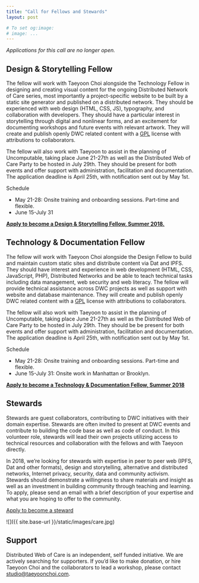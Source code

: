 ```yaml
---
title: "Call for Fellows and Stewards"
layout: post

# To set og:image:
# image: ...
---
```


*Applications for this call are no longer open.*

## Design & Storytelling Fellow

The fellow will work with Taeyoon Choi alongside the Technology Fellow in designing and creating visual content for the ongoing Distributed Network of Care series, most importantly a project-specific website to be built by a static site generator and published on a distributed network. They should be experienced with web design (HTML, CSS, JS), typography, and collaboration with developers. They should have a particular interest in storytelling through digital and nonlinear forms, and an excitement for documenting workshops and future events with relevant artwork. They will create and publish openly DWC related content with a [GPL](https://www.gnu.org/licenses/gpl-3.0.en.html) license with attributions to collaborators.

The fellow will also work with Taeyoon to assist in the planning of Uncomputable, taking place June 21-27th as well as the Distributed Web of Care Party to be hosted in July 29th. They should be present for both events and offer support with administration, facilitation and documentation. The application deadline is April 25th, with notification sent out by May 1st.

Schedule

* May 21-28: Onsite training and onboarding sessions. Part-time and flexible.
* June 15-July 31

**[Apply to become a Design & Storytelling Fellow, Summer 2018.](https://airtable.com/shrbBTpEl8qgIWzkG)**

## Technology & Documentation Fellow

The fellow will work with Taeyoon Choi alongside the Design Fellow to build and maintain custom static sites and distribute content via Dat and IPFS. They should have interest and experience in web  development (HTML, CSS, JavaScript, PHP), Distributed Networks and be able to teach technical tasks including data management, web security and web literacy. The fellow will provide technical assistance across DWC projects as well as support with website and database maintenance.  They will create and publish openly DWC related content with a [GPL](https://www.gnu.org/licenses/gpl-3.0.en.html) license with attributions to collaborators.

The fellow will also work with Taeyoon to assist in the planning of Uncomputable, taking place June 21-27th as well as the Distributed Web of Care Party to be hosted in July 29th. They should be be present for both events and offer support with administration, facilitation and documentation. The application deadline is April 25th, with notification sent out by May 1st.

Schedule

* May 21-28: Onsite training and onboarding sessions. Part-time and flexible.
* June 15-July 31: Onsite work in Manhattan or Brooklyn.  

**[Apply to become a Technology & Documentation Fellow, Summer 2018](https://airtable.com/shrbBTpEl8qgIWzkG)**


## Stewards

Stewards are guest collaborators, contributing to DWC initiatives with their domain expertise. Stewards are often invited to present at DWC events and contribute to building the code base as well as code of conduct. In this volunteer role, stewards will lead their own projects utilizing access to technical resources and collaboration with the fellows and with Taeyoon directly.  

In 2018, we’re looking for stewards with expertise in peer to peer web (IPFS, Dat and other formats), design and storytelling, alternative and distributed networks, Internet privacy, security, data and community activism. Stewards should demonstrate a willingness to share materials and insight as well as an investment in building community through teaching and learning. To apply, please send an email with a brief description of your expertise and what you are hoping to offer to the community.

[Apply to become a steward](https://airtable.com/shrJKwgf305PUDKjm) 


![]({{ site.base-url }}/static/images/care.jpg)


## Support 

Distributed Web of Care is an independent, self funded initiative. We are actively searching for supporters. If you’d like to make donation, or hire Taeyoon Choi and the collaborators to lead a workshop, please contact studio@taeyoonchoi.com. 
